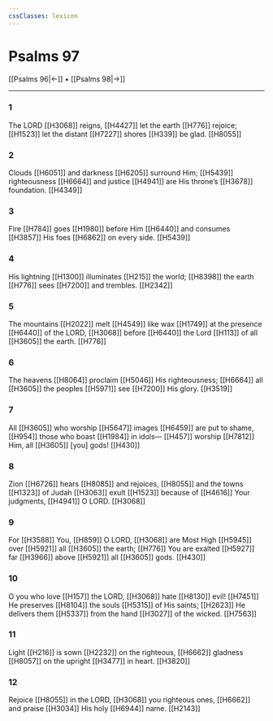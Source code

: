 ```yaml
---
cssClasses: lexicon
---
```


# Psalms 97

[[Psalms 96|←]] • [[Psalms 98|→]]

---

### 1
The LORD [[H3068]] reigns, [[H4427]] let the earth [[H776]] rejoice; [[H1523]] let the distant [[H7227]] shores [[H339]] be glad. [[H8055]]

### 2
Clouds [[H6051]] and darkness [[H6205]] surround Him; [[H5439]] righteousness [[H6664]] and justice [[H4941]] are His throne’s [[H3678]] foundation. [[H4349]]

### 3
Fire [[H784]] goes [[H1980]] before Him [[H6440]] and consumes [[H3857]] His foes [[H6862]] on every side. [[H5439]]

### 4
His lightning [[H1300]] illuminates [[H215]] the world; [[H8398]] the earth [[H776]] sees [[H7200]] and trembles. [[H2342]]

### 5
The mountains [[H2022]] melt [[H4549]] like wax [[H1749]] at the presence [[H6440]] of the LORD, [[H3068]] before [[H6440]] the Lord [[H113]] of all [[H3605]] the earth. [[H776]]

### 6
The heavens [[H8064]] proclaim [[H5046]] His righteousness; [[H6664]] all [[H3605]] the peoples [[H5971]] see [[H7200]] His glory. [[H3519]]

### 7
All [[H3605]] who worship [[H5647]] images [[H6459]] are put to shame, [[H954]] those who boast [[H1984]] in idols— [[H457]] worship [[H7812]] Him,  all [[H3605]] [you] gods! [[H430]]

### 8
Zion [[H6726]] hears [[H8085]] and rejoices, [[H8055]] and the towns [[H1323]] of Judah [[H3063]] exult [[H1523]] because of [[H4616]] Your judgments, [[H4941]] O LORD. [[H3068]]

### 9
For [[H3588]] You, [[H859]] O LORD, [[H3068]] are Most High [[H5945]] over [[H5921]] all [[H3605]] the earth; [[H776]] You are exalted [[H5927]] far [[H3966]] above [[H5921]] all [[H3605]] gods. [[H430]]

### 10
O you who love [[H157]] the LORD, [[H3068]] hate [[H8130]] evil! [[H7451]] He preserves [[H8104]] the souls [[H5315]] of His saints; [[H2623]] He delivers them [[H5337]] from the hand [[H3027]] of the wicked. [[H7563]]

### 11
Light [[H216]] is sown [[H2232]] on the righteous, [[H6662]] gladness [[H8057]] on the upright [[H3477]] in heart. [[H3820]]

### 12
Rejoice [[H8055]] in the LORD, [[H3068]] you righteous ones, [[H6662]] and praise [[H3034]] His holy [[H6944]] name. [[H2143]]

